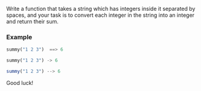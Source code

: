 Write a function that takes a string which has integers inside it separated by spaces, and your task is to convert each integer in the string into an integer and return their sum.

### Example
```python
summy("1 2 3")  ==> 6
```
```rust
summy("1 2 3") -> 6
```
```julia
summy("1 2 3") --> 6
```

Good luck!
